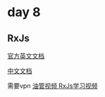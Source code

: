 # day 8
## RxJs

[官方英文文档](https://rxjs.dev/guide/overview)

[中文文档](https://cn.rx.js.org/manual/overview.html)

需要vpn
[油管视频 RxJs学习视频](https://www.youtube.com/watch?v=BA1vSZwzkK8&t=10s)


